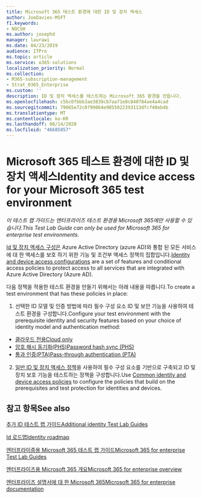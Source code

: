 ```yaml
---
title: Microsoft 365 테스트 환경에 대한 ID 및 장치 액세스
author: JoeDavies-MSFT
f1.keywords:
- NOCSH
ms.author: josephd
manager: laurawi
ms.date: 04/23/2019
audience: ITPro
ms.topic: article
ms.service: o365-solutions
localization_priority: Normal
ms.collection:
- M365-subscription-management
- Strat_O365_Enterprise
ms.custom: ''
description: ID 및 장치 액세스를 테스트하는 Microsoft 365 환경을 만듭니다.
ms.openlocfilehash: c5bc0fbbb3ae3839cb7aa71e8c840784ae4a4cad
ms.sourcegitcommit: 79065e72c0799064e9055022393113dfcf40eb4b
ms.translationtype: MT
ms.contentlocale: ko-KR
ms.lasthandoff: 08/14/2020
ms.locfileid: "46685857"
---
```

# <a name="identity-and-device-access-for-your-microsoft-365-test-environment"></a><span data-ttu-id="937d1-103">Microsoft 365 테스트 환경에 대한 ID 및 장치 액세스</span><span class="sxs-lookup"><span data-stu-id="937d1-103">Identity and device access for your Microsoft 365 test environment</span></span>

<span data-ttu-id="937d1-104">*이 테스트 랩 가이드는 엔터프라이즈 테스트 환경용 Microsoft 365에만 사용할 수 있습니다.*</span><span class="sxs-lookup"><span data-stu-id="937d1-104">*This Test Lab Guide can only be used for Microsoft 365 for enterprise test environments.*</span></span>

<span data-ttu-id="937d1-105">[Id 및 장치 액세스 구성은](microsoft-365-policies-configurations.md) Azure Active Directory (azure AD)와 통합 된 모든 서비스에 대 한 액세스를 보호 하기 위한 기능 및 조건부 액세스 정책의 집합입니다.</span><span class="sxs-lookup"><span data-stu-id="937d1-105">[Identity and device access configurations](microsoft-365-policies-configurations.md) are a set of features and conditional access policies to protect access to all services that are integrated with Azure Active Directory (Azure AD).</span></span>

<span data-ttu-id="937d1-106">다음 정책을 적용한 테스트 환경을 만들기 위해서는 아래 내용을 따릅니다.</span><span class="sxs-lookup"><span data-stu-id="937d1-106">To create a test environment that has these policies in place:</span></span>

1. <span data-ttu-id="937d1-107">선택한 ID 모델 및 인증 방법에 따라 필수 구성 요소 ID 및 보안 기능을 사용하여 테스트 환경을 구성합니다.</span><span class="sxs-lookup"><span data-stu-id="937d1-107">Configure your test environment with the prerequisite identity and security features based on your choice of identity model and authentication method:</span></span>

  - [<span data-ttu-id="937d1-108">클라우드 전용</span><span class="sxs-lookup"><span data-stu-id="937d1-108">Cloud only</span></span>](cloud-only-prereqs-m365-test-environment.md)
  - [<span data-ttu-id="937d1-109">암호 해시 동기화(PHS)</span><span class="sxs-lookup"><span data-stu-id="937d1-109">Password hash sync (PHS)</span></span>](phs-prereqs-m365-test-environment.md)
  - [<span data-ttu-id="937d1-110">통과 인증(PTA)</span><span class="sxs-lookup"><span data-stu-id="937d1-110">Pass-through authentication (PTA)</span></span>](pta-prereqs-m365-test-environment.md)

2. <span data-ttu-id="937d1-111">[일반 ID 및 장치 액세스 정책](identity-access-policies.md)을 사용하여 필수 구성 요소를 기반으로 구축되고 ID 및 장치 보호 기능을 테스트하는 정책을 구성합니다.</span><span class="sxs-lookup"><span data-stu-id="937d1-111">Use [Common identity and device access policies](identity-access-policies.md) to configure the policies that build on the prerequisites and test protection for identities and devices.</span></span>

## <a name="see-also"></a><span data-ttu-id="937d1-112">참고 항목</span><span class="sxs-lookup"><span data-stu-id="937d1-112">See also</span></span>

[<span data-ttu-id="937d1-113">추가 ID 테스트 랩 가이드</span><span class="sxs-lookup"><span data-stu-id="937d1-113">Additional identity Test Lab Guides</span></span>](m365-enterprise-test-lab-guides.md#identity)

[<span data-ttu-id="937d1-114">Id 로드맵</span><span class="sxs-lookup"><span data-stu-id="937d1-114">Identity roadmap</span></span>](identity-roadmap-microsoft-365.md)

[<span data-ttu-id="937d1-115">엔터프라이증용 Microsoft 365 테스트 랩 가이드</span><span class="sxs-lookup"><span data-stu-id="937d1-115">Microsoft 365 for enterprise Test Lab Guides</span></span>](m365-enterprise-test-lab-guides.md)

[<span data-ttu-id="937d1-116">엔터프라이즈용 Microsoft 365 개요</span><span class="sxs-lookup"><span data-stu-id="937d1-116">Microsoft 365 for enterprise overview</span></span>](microsoft-365-overview.md)

[<span data-ttu-id="937d1-117">엔터프라이즈 설명서에 대 한 Microsoft 365</span><span class="sxs-lookup"><span data-stu-id="937d1-117">Microsoft 365 for enterprise documentation</span></span>](https://docs.microsoft.com/microsoft-365-enterprise/)
